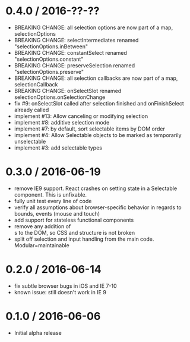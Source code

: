 0.4.0 / 2016-??-??
==================
- BREAKING CHANGE: all selection options are now part of a map, selectionOptions
- BREAKING CHANGE: selectIntermediates renamed "selectionOptions.inBetween"
- BREAKING CHANGE: constantSelect renamed "selectionOptions.constant"
- BREAKING CHANGE: preserveSelection renamed "selectionOptions.preserve"
- BREAKING CHANGE: all selection callbacks are now part of a map, selectionCallback
- BREAKING CHANGE: onSelectSlot renamed selectionOptions.onSelectionChange
- fix #9: onSelectSlot called after selection finished and onFinishSelect already called
- implement #13: Allow canceling or modifying selection
- implement #8: additive selection mode
- implement #7: by default, sort selectable items by DOM order
- implement #4: Allow Selectable objects to be marked as temporarily unselectable
- implement #3: add selectable types

0.3.0 / 2016-06-19
==================
- remove IE9 support.  React crashes on setting state in a Selectable component.
  This is unfixable.
- fully unit test every line of code
- verify all assumptions about browser-specific behavior in regards to bounds,
  events (mouse and touch)
- add support for stateless functional components
- remove any addition of <div>s to the DOM, so CSS and structure is not broken
- split off selection and input handling from the main code.  Modular=maintainable

0.2.0 / 2016-06-14
==================
- fix subtle browser bugs in iOS and IE 7-10
- known issue: still doesn't work in IE 9

0.1.0 / 2016-06-06
==================
- Initial alpha release
